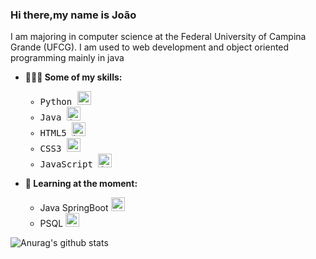 ### Hi there,my name is João


 I am majoring in computer science at the Federal University of Campina Grande (UFCG). 
 I am used to web development and object oriented programming mainly in java




- **👨🏼‍💻 Some of my skills:** 
    
    <ul style = "font-family: 'monospace' ">
        <li> Python <img src="https://img.icons8.com/color/50/000000/python.png" width="22px" alt="python">
        <li> Java   <img src="https://img.icons8.com/color/50/000000/java-coffee-cup-logo.png" width="22px" alt="java">
        <li> HTML5  <img src="https://img.icons8.com/color/50/000000/html-5.png" width="22px" alt="html 5">
        <li> CSS3   <img src="https://img.icons8.com/color/50/000000/css3.png" width="22px" alt="css 3">
        <li> JavaScript <img src="https://img.icons8.com/color/50/000000/javascript.png" width="22px" alt="javascript"><br>
    </ul>
   

- **📝 Learning at the moment:** 
    <ul>
      <li>Java SpringBoot <img src="https://miro.medium.com/max/300/1*DeBhsZUhS7RPLwyd1-Ul8A.png" width="22px" alt="springboot"> </li>
      <li>PSQL <img src="https://user-images.githubusercontent.com/24623425/36042969-f87531d4-0d8a-11e8-9dee-e87ab8c6a9e3.png" width="22px" alt="psql"> </li>
    </ul>
   

![Anurag's github stats](https://github-readme-stats.vercel.app/api?username=joaovpr&show_icons=true&theme=dark)


